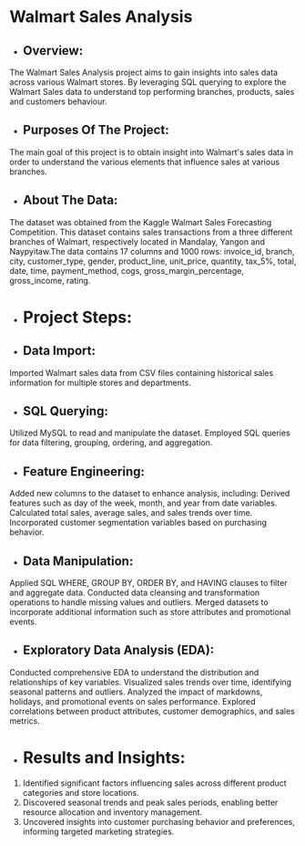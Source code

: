 # Walmart Sales Analysis

* ## Overview:
The Walmart Sales Analysis project aims to gain insights into sales data across various Walmart stores. By leveraging SQL querying to explore the Walmart Sales data to understand top performing branches, products, sales and customers behaviour.

* ## Purposes Of The Project:
The main goal of this project is to obtain insight into Walmart's sales data in order to understand the various elements that influence sales at various branches.


* ## About The Data:
The dataset was obtained from the Kaggle Walmart Sales Forecasting Competition. This dataset contains sales transactions from a three different branches of Walmart, respectively located in Mandalay, Yangon and Naypyitaw.The data contains 17 columns and 1000 rows: invoice_id, branch, city, customer_type, gender, product_line, unit_price, quantity, tax_5%, total, date, time, payment_method, cogs, gross_margin_percentage, gross_income, rating.

* # Project Steps:
* ## Data Import:
Imported Walmart sales data from CSV files containing historical sales information for multiple stores and departments.

* ## SQL Querying:
Utilized MySQL to read and manipulate the dataset.
Employed SQL queries for data filtering, grouping, ordering, and aggregation.

* ## Feature Engineering:
Added new columns to the dataset to enhance analysis, including:
Derived features such as day of the week, month, and year from date variables.
Calculated total sales, average sales, and sales trends over time.
Incorporated customer segmentation variables based on purchasing behavior.

* ## Data Manipulation:
Applied SQL WHERE, GROUP BY, ORDER BY, and HAVING clauses to filter and aggregate data.
Conducted data cleansing and transformation operations to handle missing values and outliers.
Merged datasets to incorporate additional information such as store attributes and promotional events.

* ## Exploratory Data Analysis (EDA):
Conducted comprehensive EDA to understand the distribution and relationships of key variables.
Visualized sales trends over time, identifying seasonal patterns and outliers.
Analyzed the impact of markdowns, holidays, and promotional events on sales performance.
Explored correlations between product attributes, customer demographics, and sales metrics.

* # Results and Insights:
1. Identified significant factors influencing sales across different product categories and store locations.
2. Discovered seasonal trends and peak sales periods, enabling better resource allocation and inventory management.
3. Uncovered insights into customer purchasing behavior and preferences, informing targeted marketing strategies.
 


